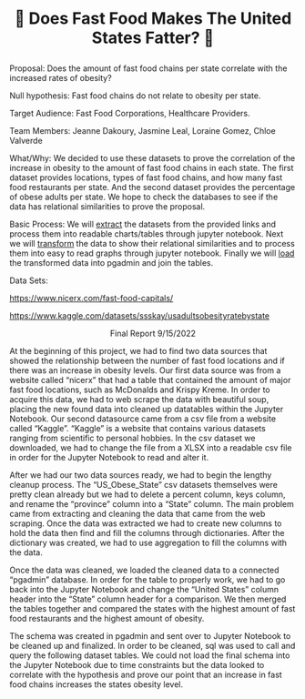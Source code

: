 # <p align="center"> :pizza: Does Fast Food Makes The United States Fatter? :hamburger: </p>

Proposal: Does the amount of fast food chains per state correlate with the increased rates of obesity?

Null hypothesis: Fast food chains do not relate to obesity per state.

Target Audience: Fast Food Corporations,  Healthcare Providers. 

Team Members: Jeanne Dakoury, Jasmine Leal, Loraine Gomez, Chloe Valverde

What/Why: We decided to use these datasets to  prove the correlation of the increase in obesity to the amount of fast food chains in each state. The first dataset provides locations, types of fast food chains, and how many fast food restaurants per state. And the second dataset provides the percentage of obese adults per state. We hope to check the databases to see if the data has relational similarities to prove the proposal. 

Basic Process: We will <ins>extract</ins> the datasets from the provided links and process them into readable charts/tables through jupyter notebook.
Next we will <ins>transform</ins> the data to show their relational similarities and to process them into easy to read graphs through jupyter notebook.
Finally we will <ins>load</ins> the transformed data into pgadmin and join the tables.

Data Sets:

https://www.nicerx.com/fast-food-capitals/

https://www.kaggle.com/datasets/ssskay/usadultsobesityratebystate


  
 <p align="center"> Final Report 9/15/2022 </p>

  At the beginning of this project, we had to find two data sources that showed the relationship between the number of fast food locations and if there was an increase in obesity levels. Our first data source was from a website called “nicerx” that had a table that contained the amount of major fast food locations, such as McDonalds and Krispy Kreme. In order to acquire this data, we had to web scrape the data with beautiful soup, placing the new found data into cleaned up datatables within the Jupyter Notebook. 
Our second datasource came from a csv file from a website called “Kaggle”. “Kaggle” is a website that contains various datasets ranging from scientific to personal hobbies. In the  csv dataset we downloaded, we had to change the file from a XLSX into a readable csv file in order for the Jupyter Notebook to read and alter it.
    
   After we had our two data sources ready, we had to begin the lengthy cleanup process. The “US_Obese_State” csv datasets themselves were pretty clean already but we had to delete a percent column, keys column, and rename the “province” column into a “State” column. The main problem came from extracting and cleaning the data that came from the web scraping. Once the data was extracted we had to create new columns to hold the data then find and fill the columns through dictionaries. After the dictionary was created, we had to use aggregation to fill the columns with the data.
   
   Once the data was cleaned, we loaded the cleaned data to a connected “pgadmin” database. In order for the table to properly work, we had to go back into the Jupyter Notebook and change the “United States” column header into the “State” column header for a comparison.  We then merged the tables together and compared the states with the highest amount of fast food restaurants and the highest amount of obesity.
   
   The schema was created in pgadmin and sent over to Jupyter Notebook to be cleaned up and finalized. In order to be cleaned, sql was used to call and query the following dataset tables. We could not load the final schema into the Jupyter Notebook due to time constraints but the data looked to correlate with the hypothesis and prove our point that an increase in fast food chains increases the states obesity level.
   
   
   
<p align="center">
  <imc src="donut.gif" alt="animated" width="200"> 
</p>
    
    
